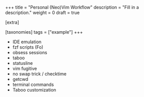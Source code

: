 +++
title = "Personal (Neo)Vim Workflow"
description = "Fill in a description."
weight = 0
draft = true

[extra]

[taxonomies]
tags = ["example"]
+++
- IDE emulation
- fzf scripts (Fo)
- obsess sessions
- taboo
- statusline
- vim fugitive
- no swap trick / checktime
- getcwd
- terminal commands
- Taboo customization
